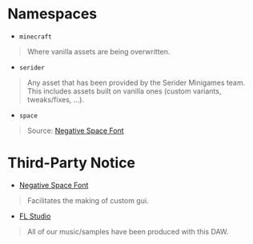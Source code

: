 # Namespaces
- `minecraft`
> Where vanilla assets are being overwritten.
- `serider`
> Any asset that has been provided by the Serider Minigames team. This includes assets built on vanilla ones (custom variants, tweaks/fixes, ...).
- `space`
> Source: [Negative Space Font](https://github.com/AmberWat/NegativeSpaceFont)

# Third-Party Notice
- [Negative Space Font](https://github.com/AmberWat/NegativeSpaceFont)
> Facilitates the making of custom gui.
- [FL Studio](https://www.image-line.com/fl-studio)
> All of our music/samples have been produced with this DAW.